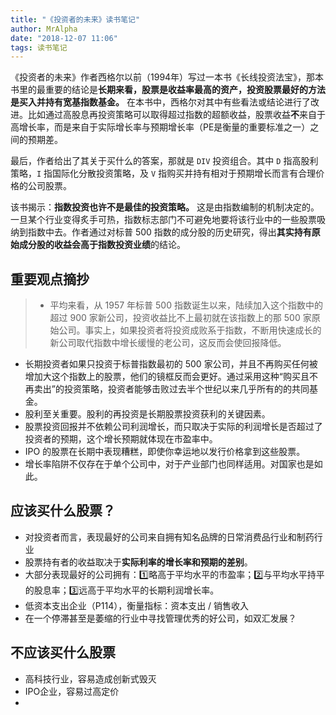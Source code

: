 ```yaml
---
title: "《投资者的未来》读书笔记"
author: MrAlpha
date: "2018-12-07 11:06"
tags: 读书笔记
---
```


《投资者的未来》作者西格尔以前（1994年）写过一本书《长线投资法宝》，那本书里的最重要的结论是**长期来看，股票是收益率最高的资产，投资股票最好的方法是买入并持有宽基指数基金。** 在本书中，西格尔对其中有些看法或结论进行了改进。比如通过高股息再投资策略可以取得超过指数的超额收益，股票收益**不**来自于高增长率，而是来自于实际增长率与预期增长率（PE是衡量的重要标准之一）之间的预期差。

最后，作者给出了其关于买什么的答案，那就是 `DIV` 投资组合。其中 `D` 指高股利策略，`I` 指国际化分散投资策略，及 `V` 指购买并持有相对于预期增长而言有合理价格的公司股票。

该书揭示：**指数投资也许不是最佳的投资策略。** 这是由指数编制的机制决定的。一旦某个行业变得炙手可热，指数标志部门不可避免地要将该行业中的一些股票吸纳到指数中去。作者通过对标普 500 指数的成分股的历史研究，得出**其实持有原始成分股的收益会高于指数投资业绩**的结论。

## 重要观点摘抄

>- 平均来看，从 1957 年标普 500 指数诞生以来，陆续加入这个指数中的超过 900 家新公司，投资收益比不上最初就在该指数上的那 500 家原始公司。事实上，如果投资者将投资成败系于指数，不断用快速成长的新公司取代指数中增长缓慢的老公司，这反而会使回报降低。
- 长期投资者如果只投资于标普指数最初的 500 家公司，并且不再购买任何被增加大这个指数上的股票，他们的镜框反而会更好。通过采用这种“购买且不再卖出”的投资策略，投资者能够击败过去半个世纪以来几乎所有的的共同基金。
- 股利至关重要。股利的再投资是长期股票投资获利的关键因素。
- 股票投资回报并不依赖公司利润增长，而只取决于实际的利润增长是否超过了投资者的预期，这个增长预期就体现在市盈率中。
- IPO 的股票在长期中表现糟糕，即使你幸运地以发行价格拿到这些股票。
- 增长率陷阱不仅存在于单个公司中，对于产业部门也同样适用。对国家也是如此。


## 应该买什么股票？

- 对投资者而言，表现最好的公司来自拥有知名品牌的日常消费品行业和制药行业
- 股票持有者的收益取决于**实际利率的增长率和预期的差别**。
- 大部分表现最好的公司拥有：1️⃣略高于平均水平的市盈率；2️⃣与平均水平持平的股息率；3️⃣远高于平均水平的长期利润增长率。
- 低资本支出企业（P114），衡量指标：资本支出 / 销售收入
- 在一个停滞甚至是萎缩的行业中寻找管理优秀的好公司，如双汇发展？

## 不应该买什么股票

- 高科技行业，容易造成创新式毁灭
- IPO企业，容易过高定价
-
